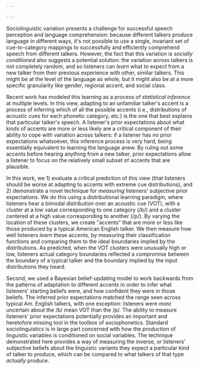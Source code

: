 ```yaml
---

---
```


Sociolinguistic variation presents a challenge for successful speech perception and language comprehension: because different talkers produce language in different ways, it's not possible to use a single, invariant set of cue-to-category mappings to successfully and efficiently comprehend speech from different talkers.  However, the fact that this variation is _socially conditioned_ also suggests a potential solution: the variation across talkers is not completely random, and so listeners can _learn_ what to expect from a new talker from their previous experience with other, similar talkers.  This might be at the level of the language as whole, but it might also be at a more specific granularity like gender, regional accent, and social class.

Recent work has modeled this learning as a process of _statistical inference_ at multiple levels.  In this view, adapting to an unfamiliar talker's accent is a process of inferring which of all the possible accents (i.e., distributions of acoustic cues for each phonetic category, etc.) is the one that best explains that particular talker's speech.  A listener's prior expectations about what kinds of accents are more or less likely are a critical component of their ability to cope with variation across talkers: if a listener has _no_ prior expectations whatsoever, this inference process is very hard, being essentially equivalent to learning the language anew.  By ruling out some accents before hearing anything from a new talker, prior expectations allow a listener to focus on the relatively small subset of accents that are plausible.

In this work, we 1) evaluate a critical prediction of this view (that listeners should be worse at adapting to accents with extreme cue distributions), and 2) demonstrate a novel technique for _measuring_ listeners' subjective prior expectations.  We do this using a distributional learning paradigm, where listeners hear a bimodal distribution over an acoustic cue (VOT), with a cluster at a low value corresponding to one category (/b/) and a cluster centered at a high value corresponding to another (/p/).  By varying the location of these clusters, we create "accents" that are more or less like those produced by a typical American English talker.  We then measure how well listeners _learn_ these accents, by measuring their classification functions and comparing them to the ideal boundaries implied by the distributions.  As predicted, when the VOT clusters were unusually high or low, listeners actual category boundaries reflected a compromise between the boundary of a typical talker and the boundary implied by the input distributions they heard.

Second, we used a Bayesian belief-updating model to work backwards from the patterns of adaptation to different accents in order to infer what listeners' starting beliefs were, and how confident they were in those beliefs.  The inferred prior expectations matched the range seen across typical Am. English talkers, with one exception: listeners were _more_ uncertain about the /b/ mean VOT than the /p/.  The ability to measure listeners' prior expectations potentially provides an important and heretofore missing tool in the toolbox of sociophonetics.  Standard sociolinguistics is in large part concerned with how the _production_ of linguistic variables is conditioned on social variables.  The technique demonstrated here provides a way of measuring the inverse, or listeners' subjective beliefs about the linguistic variants they expect a particular kind of talker to produce, which can be compared to what talkers of that type _actually_ produce.

